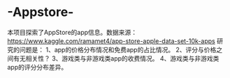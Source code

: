 # -Appstore-
本项目探索了AppStore的app信息。数据来源：https://www.kaggle.com/ramamet4/app-store-apple-data-set-10k-apps
研究的问题是：
1、app的价格分布情况和免费app的占比情况。
2、评分与价格之间有无相关性？
3、游戏类与非游戏类app的收费情况。
4、游戏类与非游戏类app的评分分布差异。
